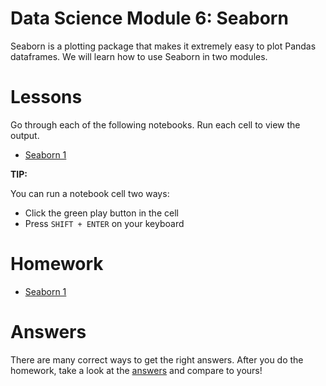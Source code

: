 # Data Science Module 6: Seaborn

Seaborn is a plotting package that makes it extremely easy to plot Pandas dataframes. We will learn how to use Seaborn in two modules.

# Lessons

Go through each of the following notebooks. Run each cell to view the output.

- [Seaborn 1](https://colab.research.google.com/github/richard-alexander/Data_Science_Course/blob/master/Seaborn/SeabornPt1.ipynb)


**TIP:**

You can run a notebook cell two ways:
- Click the green play button in the cell
- Press `SHIFT + ENTER` on your keyboard

# Homework

- [Seaborn 1](https://colab.research.google.com/github/richard-alexander/Data_Science_Course/blob/master/Seaborn/Homework1.ipynb)


# Answers

There are many correct ways to get the right answers. After you do the homework, take a look at the [answers](https://github.com/richard-alexander/Data_Science_Course/blob/master/Seaborn/Answers/Homework1.ipynb) and compare to yours!
